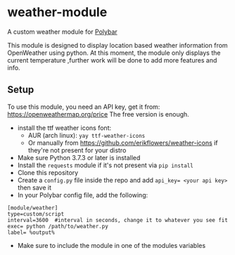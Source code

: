 # weather-module
A custom weather module for [Polybar](https://polybar.github.io/)

This module is designed to display location based weather information from OpenWeather using python.
At this moment, the module only displays the current temperature ,further work will be done to add more features and info.

## Setup
To use this module, you need an API key, get it from: https://openweathermap.org/price The free version is enough.
- install the ttf weather icons font:
  - AUR (arch linux): ```yay ttf-weather-icons```      
  - Or manually from https://github.com/erikflowers/weather-icons if they're not present for your distro
- Make sure Python 3.7.3 or later is installed
- Install the ```requests``` module if it's not present via ```pip install```
- Clone this repository
- Create a ```config.py``` file inside the repo and add ```api_key= <your api key>``` then save it
- In your Polybar config file, add the following:  

``` 
[module/weather]
type=custom/script
interval=3600  #interval in seconds, change it to whatever you see fit
exec= python /path/to/weather.py
label= %output% 
```
- Make sure to include the module in one of the modules variables 

